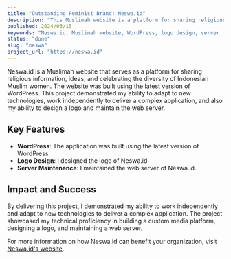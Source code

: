 ```yaml
---
title: "Outstanding Feminist Brand: Neswa.id"
description: "This Muslimah website is a platform for sharing religious information, ideas, and celebrating the diversity of Indonesian Muslim women. Built with WordPress."
published: 2024/03/15
keywords: "Neswa.id, Muslimah website, WordPress, logo design, server maintenance"
status: "done"
slug: "neswa"
project_url: "https://neswa.id"
---
```


Neswa.id is a Muslimah website that serves as a platform for sharing religious information, ideas, and celebrating the diversity of Indonesian Muslim women. The website was built using the latest version of WordPress. This project demonstrated my ability to adapt to new technologies, work independently to deliver a complex application, and also my ability to design a logo and maintain the web server.

## Key Features

-   **WordPress**: The application was built using the latest version of WordPress.
-   **Logo Design**: I designed the logo of Neswa.id.
-   **Server Maintenance**: I maintained the web server of Neswa.id.

## Impact and Success

By delivering this project, I demonstrated my ability to work independently and adapt to new technologies to deliver a complex application. The project showcased my technical proficiency in building a custom media platform, designing a logo, and maintaining a web server.

For more information on how Neswa.id can benefit your organization, visit [Neswa.id's website](https://neswa.id).
